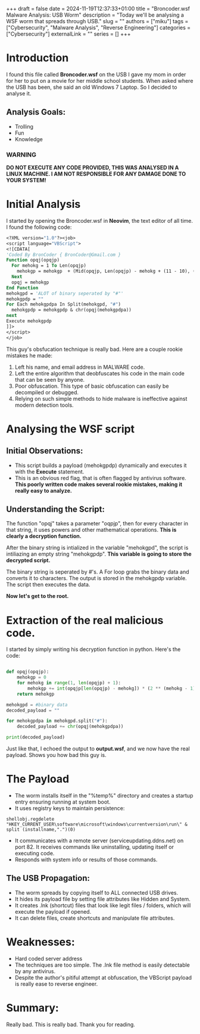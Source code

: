 +++ 
draft = false
date = 2024-11-19T12:37:33+01:00
title = "Broncoder.wsf Malware Analysis: USB Worm"
description = "Today we'll be analysing a WSF worm that spreads through USB."
slug = ""
authors = ["miku"]
tags = ["Cybersecurity", "Malware Analysis", "Reverse Engineering"]
categories = ["Cybersecurity"]
externalLink = ""
series = []
+++


# Introduction

I found this file called **Broncoder.wsf** on the USB I gave my mom in order for her to put on a movie for her middle school students.
When asked where the USB has been, she said an old Windows 7 Laptop.
So I decided to analyse it.


## Analysis Goals:
- Trolling
- Fun 
- Knowledge

### WARNING 
**DO NOT EXECUTE ANY CODE PROVIDED, THIS WAS ANALYSED IN A LINUX MACHINE. I AM NOT RESPONSIBLE FOR ANY DAMAGE DONE TO YOUR SYSTEM!**
# Initial Analysis

I started by opening the Broncoder.wsf in **Neovim**, the text editor of all time.
I found the following code:

```vb
<?XML version="1.0"?><job>
<script language="VBScript">
<![CDATA[
'Coded By BronCoder { BronCoder@Gmail.com }
Function opqj(opqjp)
  For mehokg = 1 To Len(opqjp)
    mehokgp = mehokgp  + (Mid(opqjp, Len(opqjp) - mehokg + (11 - 10), (152 - 151)) * ((121 - 119) ^ (mehokg - (5 - 4))))
  Next
  opqj = mehokgp
End Function
mehokgpd = 'ALOT of binary seperated by "#"'
mehokgpdp = ""
For Each mehokgpdpa In Split(mehokgpd, "#")
  mehokgpdp = mehokgpdp & chr(opqj(mehokgpdpa))
next
Execute mehokgpdp
]]>
</script>
</job>
```

This guy's obsfucation technique is really bad. Here are a couple rookie mistakes he made:

1. Left his name, and email address in  MALWARE code.
2. Left the entire algorithm that deobfuscates his code in the main code that can be seen by anyone. 
3. Poor obfuscation. This type of basic obfuscation can easily be decompiled or debugged.
4. Relying on such simple methods to hide malware is ineffective against modern detection tools.


# Analysing the WSF script

## Initial Observations:
- This script builds a payload (mehokgpdp) dynamically and executes it with the **Execute** statement.
- This is an obvious red flag, that is often flagged by antivirus software. 
**This poorly written code makes several rookie mistakes, making it really easy to analyze.**

## Understanding the Script:
The function "opqj" takes a parameter "oqpjp", then for every character in that string, it uses powers and other mathematical operations.
**This is clearly a decryption function.**




After the binary string is intialized in the variable "mehokgpd", the script is intiliazing an empty string "mehokgpdp". **This variable is going to store the decrypted script.**

The binary string is seperated by #'s.  A For loop grabs the binary data and converts it to characters. The output is stored in the mehokgpdp variable.
The script then executes the data.

**Now let's get to the root.**
# Extraction of the real malicious code.

I started by simply writing his decryption function in python. Here's the code:
```python

def opqj(opqjp):
    mehokgp = 0
    for mehokg in range(1, len(opqjp) + 1):
        mehokgp += int(opqjp[len(opqjp) - mehokg]) * (2 ** (mehokg - 1))
    return mehokgp

mehokgpd = #binary data
decoded_payload = ""

for mehokgpdpa in mehokgpd.split("#"):
    decoded_payload += chr(opqj(mehokgpdpa))

print(decoded_payload)


```


Just like that, I echoed the output to **output.wsf**, and we now have the real payload.
Shows you how bad this guy is.




# The Payload 

* The worm installs itself in the "%temp%" directory and creates a startup entry ensuring running at system boot.
* It uses registry keys to maintain persistence:

```VBScript
shellobj.regdelete "HKEY_CURRENT_USER\software\microsoft\windows\currentversion\run\" & split (installname,".")(0)
```

* It communicates with a remote server (serviceupdating.ddns.net) on port 82. It receives commands like uninstalling, updating itself or executing code.
* Responds with system info or results of those commands.

## The USB Propagation:
* The worm spreads by copying itself to ALL connected USB drives.
* It hides its payload file by setting file attributes like Hidden and System.
* It creates .lnk (shortcut) files that look like legit files / folders, which will execute the payload if opened.
* It can delete files, create shortcuts and manipulate file attributes.


# Weaknesses:
* Hard coded server address
* The techniques are too simple. The .lnk file method is easily detectable by any antivirus.
* Despite the author's pitiful attempt at obfuscation, the VBScript payload is really ease to reverse engineer.



# Summary:

Really bad. This is really bad. 
Thank you for reading.
